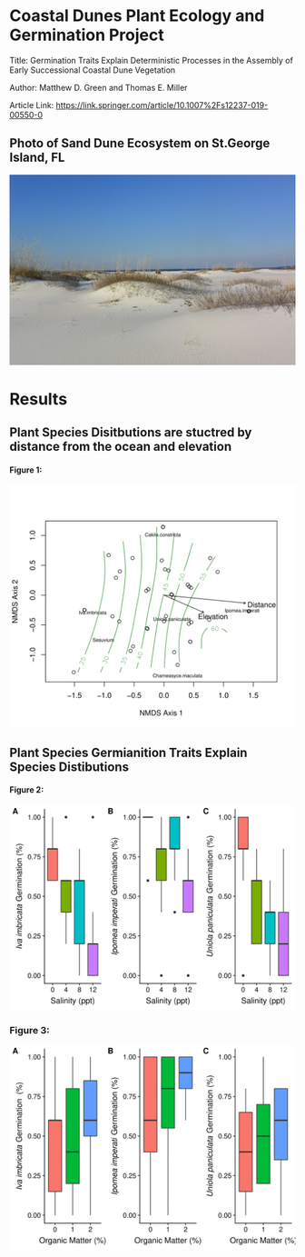 # Coastal Dunes Plant Ecology and Germination Project

Title: Germination Traits Explain Deterministic Processes in the Assembly of Early Successional Coastal Dune Vegetation

Author: Matthew D. Green and Thomas E. Miller

Article Link: https://link.springer.com/article/10.1007%2Fs12237-019-00550-0

## Photo of Sand Dune Ecosystem on St.George Island, FL

![](Figs/dune1.jpeg)

# Results

## Plant Species Disitbutions are stuctred by distance from the ocean and elevation

#### Figure 1:
![](Figs/Figure1.png)

## Plant Species Germianition Traits Explain Species Distibutions

#### Figure 2: 
![](Figs/Figure2.png)

### Figure 3:
![](Figs/Figure3.png)
